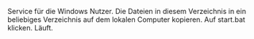 Service für die Windows Nutzer. Die Dateien in diesem Verzeichnis in ein beliebiges Verzeichnis auf dem lokalen Computer kopieren. Auf start.bat klicken. Läuft.
